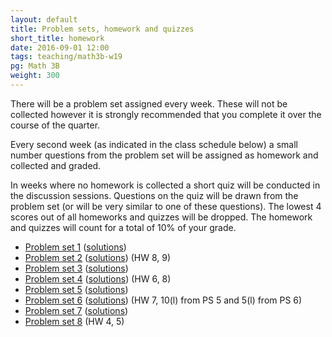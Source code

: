 ```yaml
---
layout: default
title: Problem sets, homework and quizzes
short_title: homework
date: 2016-09-01 12:00
tags: teaching/math3b-w19
pg: Math 3B
weight: 300
---
```


There will be a problem set assigned every week. These will not be collected however it is strongly recommended that you complete it over the course of the quarter.

Every second week (as indicated in the class schedule below) a small number questions from the problem set will be assigned as homework and collected and graded. 

In weeks where no homework is collected a short quiz will be conducted in the discussion sessions. Questions on the quiz will be drawn from the problem set (or will be very similar to one of these questions). The lowest 4 scores out of all homeworks and quizzes will be dropped. The homework and quizzes will count for a total of 10% of your grade.

- [Problem set 1][ps1] ([solutions][ps1s])
- [Problem set 2][ps2] ([solutions][ps2s]) (HW 8, 9)
- [Problem set 3][ps3] ([solutions][ps3s])
- [Problem set 4][ps4] ([solutions][ps4s]) (HW 6, 8)
- [Problem set 5][ps5] ([solutions][ps5s])
- [Problem set 6][ps6] ([solutions][ps6s]) (HW 7, 10(l) from PS 5 and 5(l) from PS 6)
- [Problem set 7][ps7] ([solutions][ps7s])
- [Problem set 8][ps8] (HW 4, 5)
<!-- - [Problem set 9][ps9]  -->
<!-- - [Problem set 10][ps10]  -->

[ps1]: ps/ps1.pdf
[ps2]: ps/ps2.pdf
[ps3]: ps/ps3.pdf
[ps4]: ps/ps4.pdf
[ps5]: ps/ps5.pdf
[ps6]: ps/ps6.pdf
[ps7]: ps/ps7.pdf
[ps8]: ps/ps8.pdf
[ps9]: ps/ps9.pdf
[ps10]: ps/ps10.pdf

[ps1s]: ps/ps1s.pdf
[ps2s]: ps/ps2s.pdf
[ps3s]: ps/ps3s.pdf
[ps4s]: ps/ps4s.pdf
[ps5s]: ps/ps5s.pdf
[ps6s]: ps/ps6s.pdf
[ps7s]: ps/ps7s.pdf
[ps8s]: ps/ps8s.pdf
[ps9s]: ps/ps9s.pdf
[ps10s]: ps/ps10s.pdf
